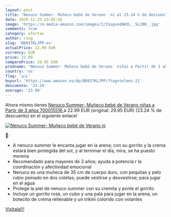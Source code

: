 ```yaml
---
layout: post
title: 'Nenuco Summer- Muñeco bebé de Verano  ni al 23.24 % de descuento'
date: 2020-12-25 23:02:42
image: 'https://m.media-amazon.com/images/I/31agvodAW3L._SL200_.jpg'
comments: true
category: ofertas
author: ring
slug: 'B0837KLJPP-es'
actualPrice: 22.99 EUR
currency: EUR
price: 22.99
comparePrice: 29.95 EUR
prodname: 'Nenuco Summer- Muñeco bebé de Verano  niñas a Partir de 3 años  700015516 '
country: 'es'
flag: '🇪🇸'
buyurl: 'https://www.amazon.es/dp/B0837KLJPP/?tag=tolees-21'
descuento: '23.24'
average: '22.99'
---
```


Ahora mismo tienes [Nenuco Summer- Muñeco bebé de Verano  niñas a Partir de 3 años  700015516 ](https://www.amazon.es/dp/B0837KLJPP/?tag=tolees-21) a 22.99 EUR (original: 29.95 EUR) (23.24 %  de descuento) en el siguiente enlace!

[![Nenuco Summer- Muñeco bebé de Verano  ni](https://m.media-amazon.com/images/I/31agvodAW3L._SL200_.jpg)](https://www.amazon.es/dp/B0837KLJPP/?tag=tolees-21)

🔎:

- A nenuco summer le encanta jugar en la arena; con su gorrito y la crema estará bien protegida del sol, y al terminar el día, mira, se ha puesto morena
- Recomendado para mayores de 3 años; ayuda a potencía r la coordinación y afectividad emocional
- Nenuco es una muñeca de 35 cm de cuerpo duro, con pequitas y pelo rubio peinado en dos coletas; puede vestirse y desvestirse; para jugar en el agua
- Protege la piel de nenuco summer con su cremita y ponle el gorrito
- Incluye un gorrito rosa, un cubo y una pala para jugar en la arena, un botecito de crema rellenable y un trikini colorido con volantes

[Visítala!!!](https://www.amazon.es/dp/B0837KLJPP/?tag=tolees-21)
